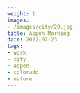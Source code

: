 ```yaml
---
weight: 1
images:
- /images/city/29.jpg
title: Aspen Morning
date: 2022-07-23
tags:
- work
- city
- aspen
- colorado
- nature
---
```

